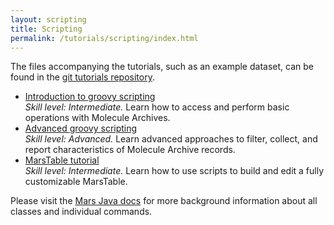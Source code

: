 ```yaml
---
layout: scripting
title: Scripting
permalink: /tutorials/scripting/index.html
---
```


The files accompanying the tutorials, such as an example dataset, can be found in the [git tutorials repository](https://github.com/duderstadt-lab/mars-tutorials).

* [Introduction to groovy scripting](introduction-to-groovy-scripting)  
  _Skill level: Intermediate._ Learn how to access and perform basic operations with Molecule Archives.
* [Advanced groovy scripting](advanced-groovy-scripting)  
  _Skill level: Advanced._ Learn advanced approaches to filter, collect, and report characteristics of Molecule Archive records.  
* [MarsTable tutorial](marstable)  
  _Skill level: Intermediate._ Learn how to use scripts to build and edit a fully customizable MarsTable.

Please visit the [Mars Java docs](https://duderstadt-lab.github.io/mars-core/javadoc/) for more background information about all classes and individual commands.
